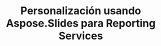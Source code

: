 ---
title: Personalización usando Aspose.Slides para Reporting Services
type: docs
weight: 70
url: /reportingservices/customization-using-aspose-slides-for-reporting-services/
---